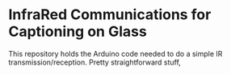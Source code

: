 # InfraRed Communications for Captioning on Glass

This repository holds the Arduino code needed to do a simple IR transmission/reception.
Pretty straightforward stuff, 